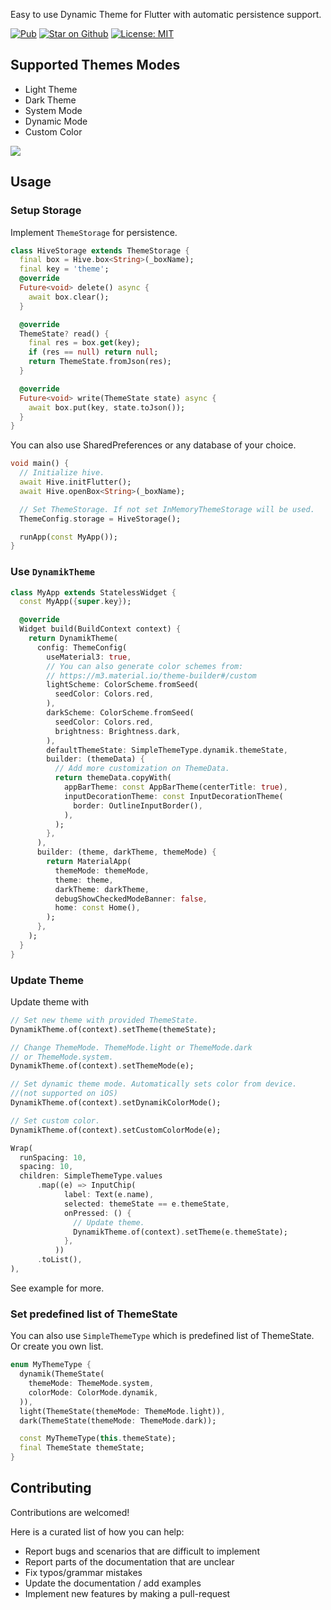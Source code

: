 Easy to use Dynamic Theme for Flutter with automatic persistence support.

<p>
<a href="https://pub.dev/packages/dynamik_theme"><img src="https://img.shields.io/pub/v/dynamik_theme.svg" alt="Pub"></a>
<a href="https://github.com/2shrestha22/dynamik_theme"><img src="https://img.shields.io/github/stars/2shrestha22/dynamik_theme.svg?style=flat&logo=github&colorB=deeppink&label=stars" alt="Star on Github"></a>
<a href="https://opensource.org/licenses/MIT"><img src="https://img.shields.io/badge/license-MIT-purple.svg" alt="License: MIT"></a>
</p>

## Supported Themes Modes

- Light Theme
- Dark Theme
- System Mode
- Dynamic Mode
- Custom Color

![](https://media0.giphy.com/media/v1.Y2lkPTc5MGI3NjExMzZjZTUzMmU2MzhiNzg3NmIzYzQ5OTE0MWFjYzdkY2MyMzc5NzUzOCZjdD1n/nBoQ3rfwkGv7XOSGjL/giphy.gif)
## Usage

### Setup Storage
Implement `ThemeStorage` for persistence.

```dart
class HiveStorage extends ThemeStorage {
  final box = Hive.box<String>(_boxName);
  final key = 'theme';
  @override
  Future<void> delete() async {
    await box.clear();
  }

  @override
  ThemeState? read() {
    final res = box.get(key);
    if (res == null) return null;
    return ThemeState.fromJson(res);
  }

  @override
  Future<void> write(ThemeState state) async {
    await box.put(key, state.toJson());
  }
}
```

You can also use SharedPreferences or any database of your choice.

```dart
void main() {
  // Initialize hive.
  await Hive.initFlutter();
  await Hive.openBox<String>(_boxName);

  // Set ThemeStorage. If not set InMemoryThemeStorage will be used.
  ThemeConfig.storage = HiveStorage();

  runApp(const MyApp());
}
```

### Use `DynamikTheme`
```dart
class MyApp extends StatelessWidget {
  const MyApp({super.key});

  @override
  Widget build(BuildContext context) {
    return DynamikTheme(
      config: ThemeConfig(
        useMaterial3: true,
        // You can also generate color schemes from:
        // https://m3.material.io/theme-builder#/custom
        lightScheme: ColorScheme.fromSeed(
          seedColor: Colors.red,
        ),
        darkScheme: ColorScheme.fromSeed(
          seedColor: Colors.red,
          brightness: Brightness.dark,
        ),
        defaultThemeState: SimpleThemeType.dynamik.themeState,
        builder: (themeData) {
          // Add more customization on ThemeData.
          return themeData.copyWith(
            appBarTheme: const AppBarTheme(centerTitle: true),
            inputDecorationTheme: const InputDecorationTheme(
              border: OutlineInputBorder(),
            ),
          );
        },
      ),
      builder: (theme, darkTheme, themeMode) {
        return MaterialApp(
          themeMode: themeMode,
          theme: theme,
          darkTheme: darkTheme,
          debugShowCheckedModeBanner: false,
          home: const Home(),
        );
      },
    );
  }
}
```
### Update Theme
Update theme with
```dart
// Set new theme with provided ThemeState.
DynamikTheme.of(context).setTheme(themeState);

// Change ThemeMode. ThemeMode.light or ThemeMode.dark
// or ThemeMode.system.
DynamikTheme.of(context).setThemeMode(e);

// Set dynamic theme mode. Automatically sets color from device.
//(not supported on iOS)
DynamikTheme.of(context).setDynamikColorMode();

// Set custom color.
DynamikTheme.of(context).setCustomColorMode(e);

```
```dart
Wrap(
  runSpacing: 10,
  spacing: 10,
  children: SimpleThemeType.values
      .map((e) => InputChip(
            label: Text(e.name),
            selected: themeState == e.themeState,
            onPressed: () {
              // Update theme.
              DynamikTheme.of(context).setTheme(e.themeState);
            },
          ))
      .toList(),
),
```
See example for more.

### Set predefined list of ThemeState
You can also use `SimpleThemeType` which is predefined list of ThemeState. Or create you own list.
```dart
enum MyThemeType {
  dynamik(ThemeState(
    themeMode: ThemeMode.system,
    colorMode: ColorMode.dynamik,
  )),
  light(ThemeState(themeMode: ThemeMode.light)),
  dark(ThemeState(themeMode: ThemeMode.dark));

  const MyThemeType(this.themeState);
  final ThemeState themeState;
}
```

## Contributing

Contributions are welcomed!

Here is a curated list of how you can help:
- Report bugs and scenarios that are difficult to implement
- Report parts of the documentation that are unclear
- Fix typos/grammar mistakes
- Update the documentation / add examples
- Implement new features by making a pull-request

